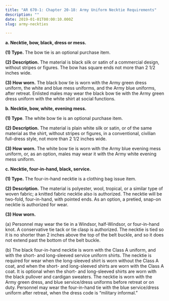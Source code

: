 ```yaml
---
title: "AR 670-1: Chapter 20-18: Army Uniform Necktie Requirements"
description: ""
date: 2019-01-01T00:00:10.000Z
slug: army-neckties

---
```


<strong>a. Necktie, bow, black, dress or mess.</strong>

<strong>(1) Type.</strong> The bow tie is an optional purchase item.

<strong>(2) Description.</strong> The material is black silk or satin of a commercial design, without stripes or figures. The bow has square ends not more than 2 1/2 inches wide.

<strong>(3) How worn.</strong> The black bow tie is worn with the Army green dress uniform, the white and blue mess uniforms, and the Army blue uniforms, after retreat. Enlisted males may wear the black bow tie with the Army green dress uniform with the white shirt at social functions.

<strong>b. Necktie, bow, white, evening mess.</strong>

<strong>(1) Type</strong>. The white bow tie is an optional purchase item.

<strong>(2) Description.</strong> The material is plain white silk or satin, or of the same material as the shirt, without stripes or figures, in a conventional, civilian full-dress style, not more than 2 1/2 inches wide.

<strong>(3) How worn.</strong> The white bow tie is worn with the Army blue evening mess uniform, or, as an option, males may wear it with the Army white evening mess uniform.

<strong>c. Necktie, four-in-hand, black, service.</strong>

<strong>(1) Type.</strong> The four-in-hand necktie is a clothing bag issue item.

<strong>(2) Description.</strong> The material is polyester, wool, tropical, or a similar type of woven fabric; a knitted fabric necktie also is authorized. The necktie will be two-fold, four-in-hand, with pointed ends. As an option, a pretied, snap-on necktie is authorized for wear.

<strong>(3) How worn.</strong>

(a) Personnel may wear the tie in a Windsor, half-Windsor, or four-in-hand knot. A conservative tie tack or tie clasp is authorized. The necktie is tied so it is no shorter than 2 inches above the top of the belt buckle, and so it does not extend past the bottom of the belt buckle.

(b) The black four-in-hand necktie is worn with the Class A uniform, and with the short- and long-sleeved service uniform shirts. The necktie is required for wear when the long-sleeved shirt is worn without the Class A coat, and when the short- and long-sleeved shirts are worn with the Class A coat. It is optional when the short- and long-sleeved shirts are worn with the black pullover and cardigan sweaters. The necktie is worn with the Army green dress, and blue service/dress uniforms before retreat or on duty. Personnel may wear the four-in-hand tie with the blue service/dress uniform after retreat, when the dress code is “military informal.”
